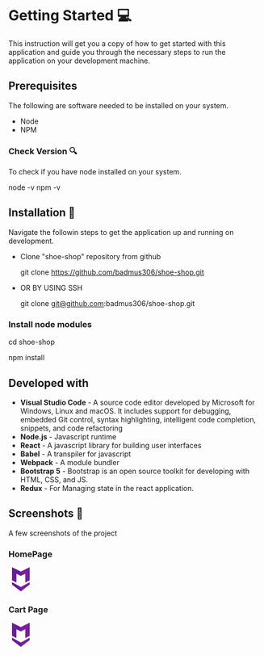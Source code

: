 # Getting Started  :computer:

This instruction will get you a copy of how to get started with this application and guide you through the necessary steps to run the application on your development machine.

## Prerequisites 

The following are software needed to be installed on your system.

* Node
* NPM

### Check Version :mag:

To check if you have node installed on your system.

node -v 
npm -v

## Installation :floppy_disk:

Navigate the followin steps to get the application up and running on development.

* Clone "shoe-shop" repository from github  

    git clone https://github.com/badmus306/shoe-shop.git

* OR BY USING SSH

    git clone git@github.com:badmus306/shoe-shop.git
    
### Install node modules

cd shoe-shop

npm install

## Developed with

*  **Visual Studio Code** - A source code editor developed by Microsoft for Windows, Linux and macOS. It includes support for debugging, embedded Git control, syntax highlighting, intelligent code completion, snippets, and code refactoring
* **Node.js** - Javascript runtime
* **React** - A javascript library for building user interfaces
* **Babel** - A transpiler for javascript
* **Webpack** - A module bundler
* **Bootstrap 5** - Bootstrap is an open source toolkit for developing with HTML, CSS, and JS.
*  **Redux** - For Managing state in the react application.

## Screenshots  📸

A few screenshots of the project

### HomePage

![alt text](https://github.com/adam-p/markdown-here/raw/master/src/common/images/icon48.png "Logo Title Text 1")


### Cart Page

![alt text](https://github.com/adam-p/markdown-here/raw/master/src/common/images/icon48.png "Logo Title Text 1")






